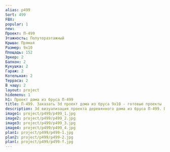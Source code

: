 ```yaml
---
alias: p499
Sort: 499
FBX: 
popular: 1
new: 
Проект: П-499
Этажность: Полутораэтажный
Крыша: Прямая
Размер: 9х10
Площадь: 152
Эркер: 2
Балкон: 2
Кукушка: 2
Гараж: 2
Котельная: 2
Терраса: 2
В чашу: 2
layout: project
hidemenu: 1
h1: Проект дома из бруса П-499
title: П-499. Заказать 3d проект дома из бруса 9х10 - готовые проекты
description: 3d визуализация проекта деревянного дома из бруса П-499. Площадь 152 м2, размер 9х10. Вы можете внести любые изменения в проект.
image1: project/p499/p499_1.jpg
image2: project/p499/p499_2.jpg
image3: project/p499/p499_3.jpg
image4: project/p499/p499_4.jpg
plan1: project/p499/p499-1.jpg
plan2: project/p499/p499-2.jpg
planl: project/p499/p499-f.jpg
---
```

